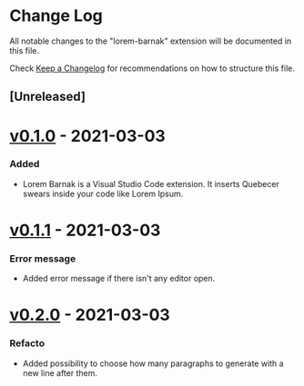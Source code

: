 # Change Log

All notable changes to the "lorem-barnak" extension will be documented in this file.

Check [Keep a Changelog](http://keepachangelog.com/) for recommendations on how to structure this file.

## [Unreleased]

# [v0.1.0] - 2021-03-03
### Added

- Lorem Barnak is a Visual Studio Code extension. It inserts Quebecer swears inside your code like Lorem Ipsum.

# [v0.1.1] - 2021-03-03
### Error message

- Added error message if there isn't any editor open.

# [v0.2.0] - 2021-03-03
### Refacto

- Added possibility to choose how many paragraphs to generate with a new line after them.

[v0.1.0]: https://github.com/hecht-a/vscode-lorem-barnak/releases/tag/0.1.0
[v0.1.1]: https://github.com/hecht-a/vscode-lorem-barnak/releases/tag/0.1.1
[v0.2.0]: https://github.com/hecht-a/vscode-lorem-barnak/releases/tag/0.2.0
